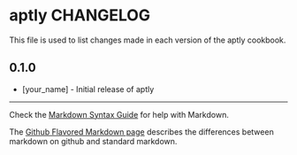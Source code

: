 aptly CHANGELOG
===============

This file is used to list changes made in each version of the aptly cookbook.

0.1.0
-----
- [your_name] - Initial release of aptly

- - -
Check the [Markdown Syntax Guide](http://daringfireball.net/projects/markdown/syntax) for help with Markdown.

The [Github Flavored Markdown page](http://github.github.com/github-flavored-markdown/) describes the differences between markdown on github and standard markdown.
